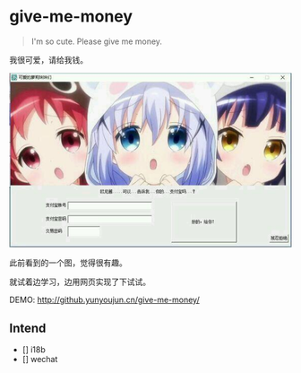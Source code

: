 # give-me-money

> I'm so cute. Please give me money.

我很可爱，请给我钱。

![give-me-money](https://github.com/YunYouJun/give-me-money/blob/master/src/assets/example.jpg?raw=true)

此前看到的一个图，觉得很有趣。

就试着边学习，边用网页实现了下试试。

DEMO: <http://github.yunyoujun.cn/give-me-money/>

## Intend

- [] i18b
- [] wechat